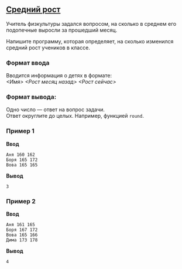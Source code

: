 ## [Средний рост](../../../solutions/3.5/35_b.py)

Учитель физкультуры задался вопросом, на сколько в среднем его подопечные выросли за прошедший месяц.

Напишите программу, которая определяет, на сколько изменился средний рост учеников в классе.

### Формат ввода

Вводится информация о детях в формате:\
_<Имя> <Рост месяц назад> <Рост сейчас>_

### Формат вывода:

Одно число — ответ на вопрос задачи.\
Ответ округлите до целых. Например, функцией `round`.

### Пример 1

__Ввод__
```plaintext
Аня 160 162
Боря 165 172
Вова 165 165
```

__Вывод__
```plaintext
3
```

### Пример 2

__Ввод__
```plaintext
Аня 161 165
Боря 167 172
Вова 165 166
Дима 173 178
```

__Вывод__
```plaintext
4
```
